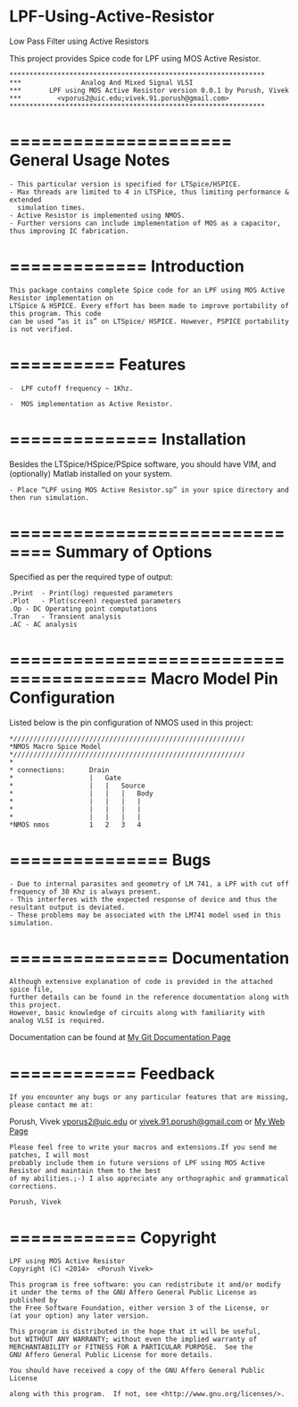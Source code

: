 LPF-Using-Active-Resistor
=========================

Low Pass Filter using Active Resistors

This project provides Spice code for LPF using MOS Active Resistor.

    ****************************************************************
    ***			      Analog And Mixed Signal VLSI                    
    ***	      LPF using MOS Active Resistor version 0.0.1 by Porush, Vivek  
    ***			<vporus2@uic.edu;vivek.91.porush@gmail.com>          
    ****************************************************************
=====================
General Usage Notes
=====================
	- This particular version is specified for LTSpice/HSPICE.
	- Max threads are limited to 4 in LTSPice, thus limiting performance & extended
	  simulation times.
	- Active Resistor is implemented using NMOS.
	- Further versions can include implementation of MOS as a capacitor, thus improving IC fabrication.

=============
Introduction
=============
    This package contains complete Spice code for an LPF using MOS Active Resistor implementation on
    LTSpice & HSPICE. Every effort has been made to improve portability of this program. This code
    can be used “as it is” on LTSpice/ HSPICE. However, PSPICE portability is not verified.
    
==========
Features
==========

	-  LPF cutoff frequency ~ 1Khz.

	-  MOS implementation as Active Resistor.

==============
Installation
==============
Besides the LTSpice/HSpice/PSpice software, you should have VIM, and (optionally) Matlab installed 
on your system.

	- Place “LPF using MOS Active Resistor.sp” in your spice directory and then run simulation.

==============================
Summary of Options
==============================
Specified as per the required type of output:

    .Print	- Print(log) requested parameters
    .Plot	- Plot(screen) requested parameters
    .Op	- DC Operating point computations
    .Tran	- Transient analysis
    .AC	- AC analysis

=======================================
Macro Model Pin Configuration
=======================================
Listed below is the pin configuration of NMOS used in this project:

    *//////////////////////////////////////////////////////////
    *NMOS Macro Spice Model
    *//////////////////////////////////////////////////////////
    *
    * connections:      Drain
    *                   |   Gate
    *                   |   |   Source
    *                   |   |   |   Body
    *                   |   |   |   |
    *                   |   |   |   |
    *                   |   |   |   |
    *NMOS nmos          1   2   3   4

===============
Bugs
===============
	- Due to internal parasites and geometry of LM 741, a LPF with cut off frequency of 30 Khz is always present.
	- This interferes with the expected response of device and thus the resultant output is deviated.
	- These problems may be associated with the LM741 model used in this simulation.

===============
Documentation
===============

    Although extensive explanation of code is provided in the attached spice file,
    further details can be found in the reference documentation along with this project.
    However, basic knowledge of circuits along with familiarity with analog VLSI is required.
   Documentation can be found at [My Git Documentation Page](http://vivekporush.github.io)
    
============
Feedback
===========

    If you encounter any bugs or any particular features that are missing,
    please contact me at:

  Porush, Vivek <vporus2@uic.edu> or <vivek.91.porush@gmail.com> or
  [My Web Page](https://sites.google.com/site/vivekporush91/)
  
    Please feel free to write your macros and extensions.If you send me patches, I will most
    probably include them in future versions of LPF using MOS Active Resistor and maintain them to the best
    of my abilities.;-) I also appreciate any orthographic and grammatical corrections.
    
    Porush, Vivek
============
Copyright
===========
    LPF using MOS Active Resistor
    Copyright (C) <2014>  <Porush Vivek>

    This program is free software: you can redistribute it and/or modify
    it under the terms of the GNU Affero General Public License as published by
    the Free Software Foundation, either version 3 of the License, or
    (at your option) any later version.

    This program is distributed in the hope that it will be useful,
    but WITHOUT ANY WARRANTY; without even the implied warranty of
    MERCHANTABILITY or FITNESS FOR A PARTICULAR PURPOSE.  See the
    GNU Affero General Public License for more details.

    You should have received a copy of the GNU Affero General Public License
    
    along with this program.  If not, see <http://www.gnu.org/licenses/>.
